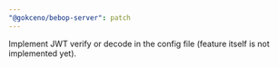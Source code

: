 ```yaml
---
"@gokceno/bebop-server": patch
---
```


Implement JWT verify or decode in the config file (feature itself is not implemented yet).
